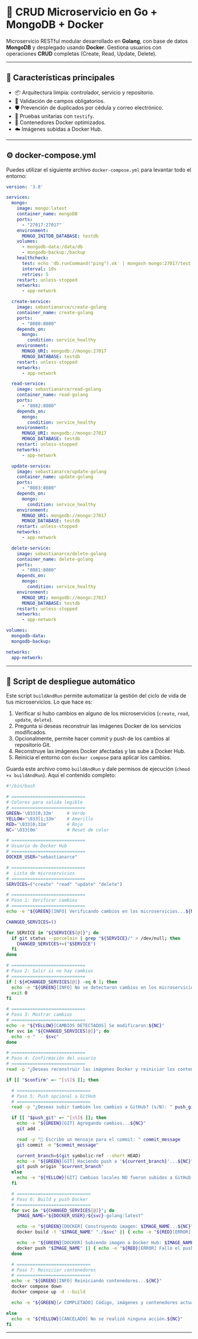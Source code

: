 # 🚀 CRUD Microservicio en Go + MongoDB + Docker

Microservicio RESTful modular desarrollado en **Golang**, con base de datos **MongoDB** y desplegado usando **Docker**. Gestiona usuarios con operaciones **CRUD** completas (Create, Read, Update, Delete).

---

## 🧩 Características principales

- 📦 Arquitectura limpia: controlador, servicio y repositorio.
- 🧠 Validación de campos obligatorios.
- 🛡️ Prevención de duplicados por cédula y correo electrónico.
- 🧪 Pruebas unitarias con `testify`.
- 🐳 Contenedores Docker optimizados.
- ☁️ Imágenes subidas a Docker Hub.

---

## ⚙️ docker-compose.yml

Puedes utilizar el siguiente archivo `docker-compose.yml` para levantar todo el entorno:

```yaml
version: '3.8'

services:
  mongo:
    image: mongo:latest
    container_name: mongoDB
    ports:
      - "27017:27017"
    environment:
      MONGO_INITDB_DATABASE: testdb
    volumes:
      - mongodb-data:/data/db
      - mongodb-backup:/backup
    healthcheck:
      test: echo 'db.runCommand("ping").ok' | mongosh mongo:27017/test --quiet
      interval: 10s
      retries: 5
    restart: unless-stopped
    networks:
      - app-network

  create-service:
    image: sebastianarce/create-golang
    container_name: create-golang
    ports:
      - "8080:8080"
    depends_on:
      mongo:
        condition: service_healthy
    environment:
      MONGO_URI: mongodb://mongo:27017
      MONGO_DATABASE: testdb
    restart: unless-stopped
    networks:
      - app-network

  read-service:
    image: sebastianarce/read-golang
    container_name: read-golang
    ports:
      - "8082:8080"
    depends_on:
      mongo:
        condition: service_healthy
    environment:
      MONGO_URI: mongodb://mongo:27017
      MONGO_DATABASE: testdb
    restart: unless-stopped
    networks:
      - app-network

  update-service:
    image: sebastianarce/update-golang
    container_name: update-golang
    ports:
      - "8083:8080"
    depends_on:
      mongo:
        condition: service_healthy
    environment:
      MONGO_URI: mongodb://mongo:27017
      MONGO_DATABASE: testdb
    restart: unless-stopped
    networks:
      - app-network

  delete-service:
    image: sebastianarce/delete-golang
    container_name: delete-golang
    ports:
      - "8081:8080"
    depends_on:
      mongo:
        condition: service_healthy
    environment:
      MONGO_URI: mongodb://mongo:27017
      MONGO_DATABASE: testdb
    restart: unless-stopped
    networks:
      - app-network

volumes:
  mongodb-data:
  mongodb-backup:

networks:
  app-network:
```

---

## 🔧 Script de despliegue automático

Este script `buildAndRun` permite automatizar la gestión del ciclo de vida de tus microservicios. Lo que hace es:

1. Verificar si hubo cambios en alguno de los microservicios (`create`, `read`, `update`, `delete`).
2. Pregunta si deseas reconstruir las imágenes Docker de los servicios modificados.
3. Opcionalmente, permite hacer commit y push de los cambios al repositorio Git.
4. Reconstruye las imágenes Docker afectadas y las sube a Docker Hub.
5. Reinicia el entorno con `docker compose` para aplicar los cambios.

Guarda este archivo como `buildAndRun` y dale permisos de ejecución (`chmod +x buildAndRun`). Aquí el contenido completo:

```bash
#!/bin/bash

# ============================
# Colores para salida legible
# ============================
GREEN='\033[0;32m'     # Verde
YELLOW='\033[1;33m'    # Amarillo
RED='\033[0;31m'       # Rojo
NC='\033[0m'           # Reset de color

# ============================
# Usuario de Docker Hub
# ============================
DOCKER_USER="sebastianarce"

# ============================
#  Lista de microservicios
# ============================
SERVICES=("create" "read" "update" "delete")

# ============================
# Paso 1: Verificar cambios
# ============================
echo -e "${GREEN}[INFO] Verificando cambios en los microservicios...${NC}"

CHANGED_SERVICES=()

for SERVICE in "${SERVICES[@]}"; do
  if git status --porcelain | grep "${SERVICE}/" > /dev/null; then
    CHANGED_SERVICES+=("$SERVICE")
  fi
done

# ============================
# Paso 2: Salir si no hay cambios
# ============================
if [ ${#CHANGED_SERVICES[@]} -eq 0 ]; then
  echo -e "${GREEN}[INFO] No se detectaron cambios en los microservicios.${NC}"
  exit 0
fi

# ============================
# Paso 3: Mostrar cambios
# ============================
echo -e "${YELLOW}[CAMBIOS DETECTADOS] Se modificaron:${NC}"
for svc in "${CHANGED_SERVICES[@]}"; do
  echo -e "  - $svc"
done

# ============================
# Paso 4: Confirmación del usuario
# ============================
read -p "¿Deseas reconstruir las imágenes Docker y reiniciar los contenedores? (s/N): " confirm

if [[ "$confirm" =~ ^[sS]$ ]]; then

  # ============================
  # Paso 5: Push opcional a GitHub
  # ============================
  read -p "¿Deseas subir también los cambios a GitHub? (s/N): " push_git

  if [[ "$push_git" =~ ^[sS]$ ]]; then
    echo -e "${GREEN}[GIT] Agregando cambios...${NC}"
    git add .

    read -p "📝 Escribe un mensaje para el commit: " commit_message
    git commit -m "$commit_message"

    current_branch=$(git symbolic-ref --short HEAD)
    echo -e "${GREEN}[GIT] Haciendo push a '${current_branch}'...${NC}"
    git push origin "$current_branch"
  else
    echo -e "${YELLOW}[GIT] Cambios locales NO fueron subidos a GitHub.${NC}"
  fi

  # ============================
  # Paso 6: Build y push Docker
  # ============================
  for svc in "${CHANGED_SERVICES[@]}"; do
    IMAGE_NAME="${DOCKER_USER}/${svc}-golang:latest"

    echo -e "${GREEN}[DOCKER] Construyendo imagen: $IMAGE_NAME...${NC}"
    docker build -t "$IMAGE_NAME" "./$svc" || { echo -e "${RED}[ERROR] Falló el build de $svc${NC}"; exit 1; }

    echo -e "${GREEN}[DOCKER] Subiendo imagen a Docker Hub: $IMAGE_NAME...${NC}"
    docker push "$IMAGE_NAME" || { echo -e "${RED}[ERROR] Falló el push de $svc${NC}"; exit 1; }
  done

  # ============================
  # Paso 7: Reiniciar contenedores
  # ============================
  echo -e "${GREEN}[INFO] Reiniciando contenedores...${NC}"
  docker compose down
  docker compose up -d --build

  echo -e "${GREEN}[✔ COMPLETADO] Código, imágenes y contenedores actualizados.${NC}"

else
  echo -e "${YELLOW}[CANCELADO] No se realizó ninguna acción.${NC}"
fi
```

---

